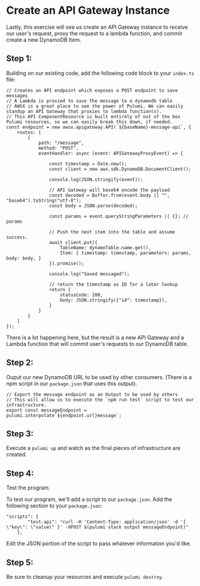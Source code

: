 # Create an API Gateway Instance
Lastly, this exercise will see us create an API Gateway instance to receive our user's request, proxy the request to a lambda function, and commit create a new DynamoDB Item.

## Step 1:
Building on our existing code, add the following code block to your `index.ts` file:

```
// Creates an API endpoint which exposes a POST endpoint to save messages
// A Lambda is proxied to save the message to a dynamodb table
// AWSX is a great place to see the power of Pulumi. We can easily standup an API Gateway that proxies to lambda function(s).
// This API ComponentResource is built entirely of out of the box Pulumi resources, so we can easily break this down, if needed.
const endpoint = new awsx.apigateway.API(`${baseName}-message-api`, {
    routes: [
        {
            path: "/message",
            method: "POST",
            eventHandler: async (event: APIGatewayProxyEvent) => {

                const timestamp = Date.now();
                const client = new aws.sdk.DynamoDB.DocumentClient();

                console.log(JSON.stringify(event));

                // API Gateway will base64 encode the payload
                const decoded = Buffer.from(event.body || "", "base64").toString("utf-8");
                const body = JSON.parse(decoded);

                const params = event.queryStringParameters || {}; // params

                // Push the next item into the table and assume success.
                await client.put({
                    TableName: dynamoTable.name.get(),
                    Item: { timestamp: timestamp, parameters: params, body: body, }
                }).promise();

                console.log("Saved messaged");

                // return the timestamp as ID for a later lookup
                return {
                    statusCode: 200,
                    body: JSON.stringify({"id": timestamp}),
                }
            }
        }
    ]
});
```

There is a lot happening here, but the result is a new API Gateway and a Lambda function that will commit user's requests to our DynamoDB table.

## Step 2:
Ouput our new DynamoDB URL to be used by other consumers. (There is a npm script in our `package.json` that uses this output).

```
// Export the message endpoint as an Output to be used by others
// This will allow us to execute the `npm run test` script to test our infrastructure.
export const messageEndpoint = pulumi.interpolate`${endpoint.url}message`;
```

## Step 3:
Execute a `pulumi up` and watch as the final pieces of infrastructure are created.

## Step 4:
Test the program.  

To test our program, we'll add a script to our `package.json`. Add the following section to your `package.json`:  

```
"scripts": {
        "test-api": "curl -H 'Content-Type: application/json' -d '{ \"key\": \"value\" }' -XPOST $(pulumi stack output messageEndpoint)"
    },
```

Edit the JSON portion of the script to pass whatever information you'd like.  

## Step 5: 
Be sure to cleanup your resources and execute `pulumi destroy`.
